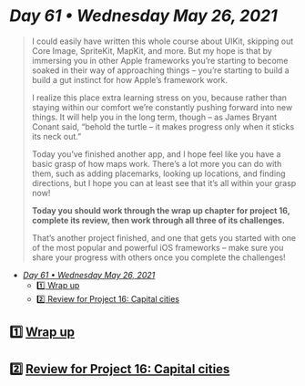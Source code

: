 # *Day 61 • Wednesday May 26, 2021*

>I could easily have written this whole course about UIKit, skipping out Core Image, SpriteKit, MapKit, and more. But my hope is that by immersing you in other Apple frameworks you’re starting to become soaked in their way of approaching things – you’re starting to build a build a gut instinct for how Apple’s framework work.
>
>I realize this place extra learning stress on you, because rather than staying within our comfort we’re constantly pushing forward into new things. It will help you in the long term, though – as James Bryant Conant said, “behold the turtle – it makes progress only when it sticks its neck out.”
>
>Today you’ve finished another app, and I hope feel like you have a basic grasp of how maps work. There’s a lot more you can do with them, such as adding placemarks, looking up locations, and finding directions, but I hope you can at least see that it’s all within your grasp now!
>
>**Today you should work through the wrap up chapter for project 16, complete its review, then work through all three of its challenges.**
>
>That’s another project finished, and one that gets you started with one of the most popular and powerful iOS frameworks – make sure you share your progress with others once you complete the challenges!

- [*Day 61 • Wednesday May 26, 2021*](#day-61--wednesday-may-26-2021)
  - [:one:  Wrap up](#1️⃣-wrap-up)
  - [:two:  Review for Project 16: Capital cities](#2️⃣-review-for-project-16-capital-cities)

## :one:  [Wrap up](https://www.hackingwithswift.com/read/16/4/wrap-up) 

## :two:  [Review for Project 16: Capital cities](https://www.hackingwithswift.com/review/hws/project-16-capital-cities) 